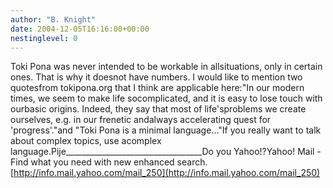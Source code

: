 ```yaml
---
author: "B. Knight"
date: 2004-12-05T16:16:00+00:00
nestinglevel: 0
---
```

Toki Pona was never intended to be workable in allsituations, only in certain ones. That is why it doesnot have numbers. I would like to mention two quotesfrom tokipona.org that I think are applicable here:"In our modern times, we seem to make life socomplicated, and it is easy to lose touch with ourbasic origins. Indeed, they say that most of life'sproblems we create ourselves, e.g. in our frenetic andalways accelerating quest for 'progress'."and "Toki Pona is a minimal language..."If you really want to talk about complex topics, use acomplex language.Pije\_\_\_\_\_\_\_\_\_\_\_\_\_\_\_\_\_\_\_\_\_\_\_\_\_\_\_\_\_\_\_\_\_\_Do you Yahoo!?Yahoo! Mail - Find what you need with new enhanced search.[http://info.mail.yahoo.com/mail_250](http://info.mail.yahoo.com/mail_250)